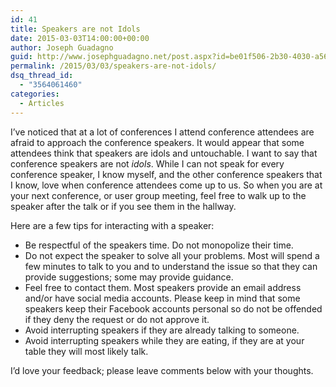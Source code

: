 ```yaml
---
id: 41
title: Speakers are not Idols
date: 2015-03-03T14:00:00+00:00
author: Joseph Guadagno
guid: http://www.josephguadagno.net/post.aspx?id=be01f506-2b30-4030-a56d-7a02401732c8
permalink: /2015/03/03/speakers-are-not-idols/
dsq_thread_id:
  - "3564061460"
categories:
  - Articles
---
```

I’ve noticed that at a lot of conferences I attend conference attendees are afraid to approach the conference speakers. It would appear that some attendees think that speakers are idols and untouchable. I want to say that conference speakers are not _idols_. While I can not speak for every conference speaker, I know myself, and the other conference speakers that I know, love when conference attendees come up to us. So when you are at your next conference, or user group meeting, feel free to walk up to the speaker after the talk or if you see them in the hallway.

Here are a few tips for interacting with a speaker:  

* Be respectful of the speakers time. Do not monopolize their time.
* Do not expect the speaker to solve all your problems. Most will spend a few minutes to talk to you and to understand the issue so that they can provide suggestions; some may provide guidance.
* Feel free to contact them.  Most speakers provide an email address and/or have social media accounts.  Please keep in mind that some speakers keep their Facebook accounts personal so do not be offended if they deny the request or do not approve it.
* Avoid interrupting speakers if they are already talking to someone.
* Avoid interrupting speakers while they are eating, if they are at your table they will most likely talk.

I’d love your feedback; please leave comments below with your thoughts.
